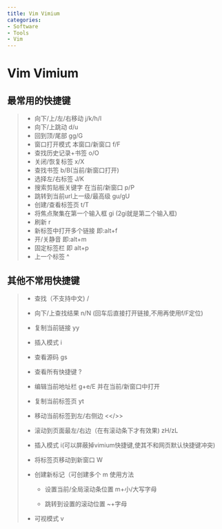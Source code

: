 ```yaml
---
title: Vim Vimium
categories:
- Software
- Tools
- Vim
---
```

# Vim Vimium

## 最常用的快捷键

> - 向下/上/左/右移动  j/k/h/l
> - 向下/上跳动  d/u
> - 回到顶/尾部  gg/G
> - 窗口打开模式 本窗口/新窗口 f/F
> - 查找历史记录+书签   o/O
> - 关闭/恢复标签 x/X
> - 查找书签  b/B(当前/新窗口打开)
> - 选择左/右标签 J/K
> - 搜索剪贴板关键字 在当前/新窗口  p/P
> - 跳转到当前url上一级/最高级 gu/gU
> - 创建/查看标签页  t/T
> - 将焦点聚集在第一个输入框  gi  (2gi就是第二个输入框)
> - 刷新 r
> - 新标签中打开多个链接   <a-f> 即:alt+f
> - 开/关静音  <a-m>即:alt+m
> - 固定标签栏 <a-p>即 alt+p
> - 上一个标签  ^

## 其他不常用快捷键

> - 查找（不支持中文)  /
>
> -  向下/上查找结果  n/N  (回车后直接打开链接,不用再使用f/F定位)
>
> - 复制当前链接 yy
>
> - 插入模式 i
>
> - 查看源码 gs
>
> - 查看所有快捷键 ?
>
> - 编辑当前地址栏 g+e/E   并在当前/新窗口中打开
>
> - 复制当前标签页  yt
>
> - 移动当前标签到左/右侧边  <</>>
>
> - 滚动到页面最左/右边（在有滚动条下才有效果) zH/zL
>
> - 插入模式  i(可以屏蔽掉vimium快捷键,使其不和网页默认快捷键冲突)
>
> - 将标签页移动到新窗口  W
>
> - 创建新标记（可创建多个   m 使用方法
>
>     - 设置当前/全局滚动条位置   m+小/大写字母
>
>     - 跳转到设置的滚动位置   ~+字母
>
> - 可视模式 v
